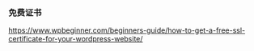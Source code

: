 ### 免费证书

https://www.wpbeginner.com/beginners-guide/how-to-get-a-free-ssl-certificate-for-your-wordpress-website/
